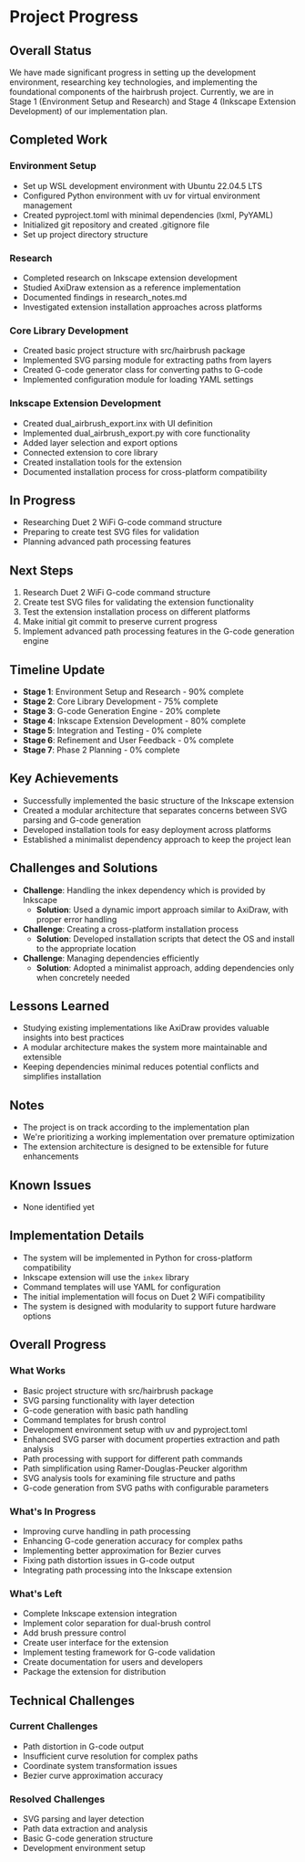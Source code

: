 # Project Progress

## Overall Status
We have made significant progress in setting up the development environment, researching key technologies, and implementing the foundational components of the hairbrush project. Currently, we are in Stage 1 (Environment Setup and Research) and Stage 4 (Inkscape Extension Development) of our implementation plan.

## Completed Work

### Environment Setup
- Set up WSL development environment with Ubuntu 22.04.5 LTS
- Configured Python environment with uv for virtual environment management
- Created pyproject.toml with minimal dependencies (lxml, PyYAML)
- Initialized git repository and created .gitignore file
- Set up project directory structure

### Research
- Completed research on Inkscape extension development
- Studied AxiDraw extension as a reference implementation
- Documented findings in research_notes.md
- Investigated extension installation approaches across platforms

### Core Library Development
- Created basic project structure with src/hairbrush package
- Implemented SVG parsing module for extracting paths from layers
- Created G-code generator class for converting paths to G-code
- Implemented configuration module for loading YAML settings

### Inkscape Extension Development
- Created dual_airbrush_export.inx with UI definition
- Implemented dual_airbrush_export.py with core functionality
- Added layer selection and export options
- Connected extension to core library
- Created installation tools for the extension
- Documented installation process for cross-platform compatibility

## In Progress
- Researching Duet 2 WiFi G-code command structure
- Preparing to create test SVG files for validation
- Planning advanced path processing features

## Next Steps
1. Research Duet 2 WiFi G-code command structure
2. Create test SVG files for validating the extension functionality
3. Test the extension installation process on different platforms
4. Make initial git commit to preserve current progress
5. Implement advanced path processing features in the G-code generation engine

## Timeline Update
- **Stage 1**: Environment Setup and Research - 90% complete
- **Stage 2**: Core Library Development - 75% complete
- **Stage 3**: G-code Generation Engine - 20% complete
- **Stage 4**: Inkscape Extension Development - 80% complete
- **Stage 5**: Integration and Testing - 0% complete
- **Stage 6**: Refinement and User Feedback - 0% complete
- **Stage 7**: Phase 2 Planning - 0% complete

## Key Achievements
- Successfully implemented the basic structure of the Inkscape extension
- Created a modular architecture that separates concerns between SVG parsing and G-code generation
- Developed installation tools for easy deployment across platforms
- Established a minimalist dependency approach to keep the project lean

## Challenges and Solutions
- **Challenge**: Handling the inkex dependency which is provided by Inkscape
  - **Solution**: Used a dynamic import approach similar to AxiDraw, with proper error handling
- **Challenge**: Creating a cross-platform installation process
  - **Solution**: Developed installation scripts that detect the OS and install to the appropriate location
- **Challenge**: Managing dependencies efficiently
  - **Solution**: Adopted a minimalist approach, adding dependencies only when concretely needed

## Lessons Learned
- Studying existing implementations like AxiDraw provides valuable insights into best practices
- A modular architecture makes the system more maintainable and extensible
- Keeping dependencies minimal reduces potential conflicts and simplifies installation

## Notes
- The project is on track according to the implementation plan
- We're prioritizing a working implementation over premature optimization
- The extension architecture is designed to be extensible for future enhancements

## Known Issues
- None identified yet

## Implementation Details
- The system will be implemented in Python for cross-platform compatibility
- Inkscape extension will use the `inkex` library
- Command templates will use YAML for configuration
- The initial implementation will focus on Duet 2 WiFi compatibility
- The system is designed with modularity to support future hardware options

## Overall Progress

### What Works
- Basic project structure with src/hairbrush package
- SVG parsing functionality with layer detection
- G-code generation with basic path handling
- Command templates for brush control
- Development environment setup with uv and pyproject.toml
- Enhanced SVG parser with document properties extraction and path analysis
- Path processing with support for different path commands
- Path simplification using Ramer-Douglas-Peucker algorithm
- SVG analysis tools for examining file structure and paths
- G-code generation from SVG paths with configurable parameters

### What's In Progress
- Improving curve handling in path processing
- Enhancing G-code generation accuracy for complex paths
- Implementing better approximation for Bezier curves
- Fixing path distortion issues in G-code output
- Integrating path processing into the Inkscape extension

### What's Left
- Complete Inkscape extension integration
- Implement color separation for dual-brush control
- Add brush pressure control
- Create user interface for the extension
- Implement testing framework for G-code validation
- Create documentation for users and developers
- Package the extension for distribution

## Technical Challenges

### Current Challenges
- Path distortion in G-code output
- Insufficient curve resolution for complex paths
- Coordinate system transformation issues
- Bezier curve approximation accuracy

### Resolved Challenges
- SVG parsing and layer detection
- Path data extraction and analysis
- Basic G-code generation structure
- Development environment setup 